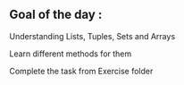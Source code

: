 ## **Goal of the day :**

Understanding Lists, Tuples, Sets and Arrays <br>

Learn different methods for them        <br>

Complete the task from Exercise folder
